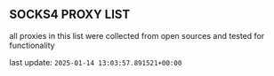 ## SOCKS4 PROXY LIST

all proxies in this list were collected from open sources and tested for functionality

last update: `2025-01-14 13:03:57.891521+00:00`